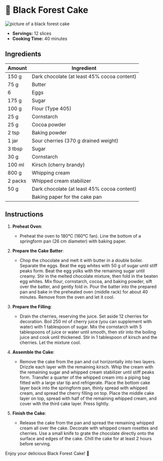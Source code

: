 # :cherries: Black Forest Cake

![picture of a black forest cake](../assets/schwarzwälder.jpg)

- **Servings:** 12 slices
- **Cooking Time:** 40 minutes

## Ingredients

| Amount   | Ingredient                                      |
|----------|-------------------------------------------------|
| 150 g    | Dark chocolate (at least 45% cocoa content)    |
| 75 g     | Butter                                          |
| 6        | Eggs                                            |
| 175 g    | Sugar                                           |
| 100 g    | Flour (Type 405)                                |
| 25 g     | Cornstarch                                      |
| 25 g     | Cocoa powder                                    |
| 2 tsp    | Baking powder                                   |
| 1 jar    | Sour cherries (370 g drained weight)           |
| 3 tbsp   | Sugar                                           |
| 30 g     | Cornstarch                                      |
| 100 ml   | Kirsch (cherry brandy)                          |
| 800 g    | Whipping cream                                  |
| 2 packs  | Whipped cream stabilizer                        |
| 50 g     | Dark chocolate (at least 45% cocoa content)    |
|          | Baking paper for the cake pan                   |

## Instructions

1. **Preheat Oven**:
   - Preheat the oven to 180°C (160°C fan). Line the bottom of a springform pan (26 cm diameter) with baking paper.

2. **Prepare the Cake Batter**:
   - Chop the chocolate and melt it with butter in a double boiler. Separate the eggs. Beat the egg whites with 50 g of sugar until stiff peaks form. Beat the egg yolks with the remaining sugar until creamy. Stir in the melted chocolate mixture, then fold in the beaten egg whites. Mix flour, cornstarch, cocoa, and baking powder, sift over the batter, and gently fold in. Pour the batter into the prepared pan and bake in the preheated oven (middle rack) for about 40 minutes. Remove from the oven and let it cool.

3. **Prepare the Filling**:
   - Drain the cherries, reserving the juice. Set aside 12 cherries for decoration. Boil 250 ml of cherry juice (you can supplement with water) with 1 tablespoon of sugar. Mix the cornstarch with 5 tablespoons of juice or water until smooth, then stir into the boiling juice and cook until thickened. Stir in 1 tablespoon of kirsch and the cherries. Let the mixture cool.

4. **Assemble the Cake**:
   - Remove the cake from the pan and cut horizontally into two layers. Drizzle each layer with the remaining kirsch. Whip the cream with the remaining sugar and whipped cream stabilizer until stiff peaks form. Transfer a quarter of the whipped cream into a piping bag fitted with a large star tip and refrigerate. Place the bottom cake layer back into the springform pan, thinly spread with whipped cream, and spread the cherry filling on top. Place the middle cake layer on top, spread with half of the remaining whipped cream, and cover with the third cake layer. Press lightly.

5. **Finish the Cake**:
   - Release the cake from the pan and spread the remaining whipped cream all over the cake. Decorate with whipped cream rosettes and cherries. Use a small knife to grate the chocolate directly onto the surface and edges of the cake. Chill the cake for at least 2 hours before serving.

Enjoy your delicious Black Forest Cake! :cake:
